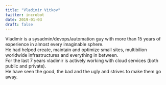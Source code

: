 ```yaml
---
title: "Vladimir Vitkov"
twitter: incrobot
date: 2019-01-03
draft: false
---
```


Vladimir is a sysadmin/devops/automation guy with more than 15 years of experience in almost every imaginable sphere.  
He had helped create, maintain and optimize small sites, multibilion worldwide infrastructures and everything in between.  
For the last 7 years vladimir is actively working with cloud services (both public and private).  
He have seen the good, the bad and the ugly and strives to make them go away.  

